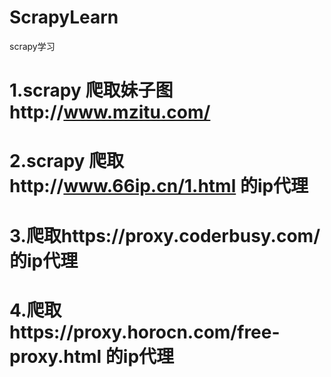 # ScrapyLearn
scrapy学习
# 1.scrapy 爬取妹子图http://www.mzitu.com/
# 2.scrapy 爬取http://www.66ip.cn/1.html 的ip代理
# 3.爬取https://proxy.coderbusy.com/ 的ip代理
# 4.爬取https://proxy.horocn.com/free-proxy.html 的ip代理